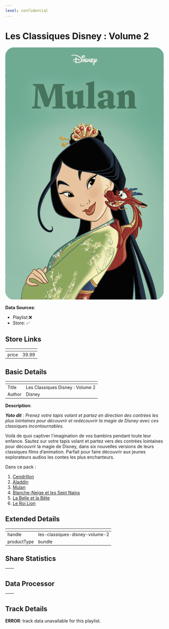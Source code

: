 ```yaml
---
level: confidential
---
```

# Les Classiques Disney : Volume 2

![card_[fWvmh].png](../../img/cards/card_[fWvmh].png)

**Data Sources**: 

- Playlist:❌
- Store: ✅


## Store Links

| <!-- --> | <!-- --> |
| - | - |
| price | 39.99 |


## Basic Details

| <!-- --> | <!-- --> |
| - | - |
| Title | Les Classiques Disney : Volume 2 |
| Author | Disney |

**Description**:

<!-- td {border: 1px solid #ccc;}br {mso-data-placement:same-cell;} -->

_**Yoto dit** : Prenez votre tapis volant et partez en direction des contrées les plus lointaines pour découvrir et redécouvrir la magie de Disney avec ces classiques incontournables._

Voilà de quoi captiver l'imagination de vos bambins pendant toute leur enfance. Sautez sur votre tapis volant et partez vers des contrées lointaines pour découvrir la magie de Disney, dans six nouvelles versions de leurs classiques films d’animation. Parfait pour faire découvrir aux jeunes explorateurs audios les contes les plus enchanteurs.

Dans ce pack :

1.  [Cendrillon](https://eu.yotoplay.com/fr/products/cendrillon "Cendrillon FR Disney")
2.  [Aladdin](https://eu.yotoplay.com/fr/products/aladdin-fr "Aladdin FR")
3.  [Mulan](https://eu.yotoplay.com/fr/products/mulan-fr "Mulan Disney")
4.  [Blanche-Neige et les Sept Nains](https://eu.yotoplay.com/fr/products/blanche-neige-et-les-sept-nains "Disney Blanche neige et les 7 nains")
5.  [La Belle et la Bête](https://eu.yotoplay.com/fr/products/la-belle-et-la-bete "la belle et la bête Disney")
6.  [Le Roi Lion](https://eu.yotoplay.com/fr/products//le-roi-lion "Rio Lion Disney")


## Extended Details

| <!-- --> | <!-- --> |
| - | - |
| handle | les-classiques-disney-volume-2 |
| productType | bundle |


## Share Statistics

| <!-- --> | <!-- --> |
| - | - |


## Data Processor

| <!-- --> | <!-- --> |
| - | - |


## Track Details

**ERROR**: track data unavailable for this playlist.
